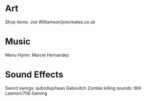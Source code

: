 # Art
Shop items: Joe Williamson/joecreates.co.uk

# Music 
Menu Hymn: Marcel Hernandez

# Sound Effects
Sword swings: qubodup/Iwan Gabovitch
Zombie killing sounds: Will Leamon/706 Gaming
